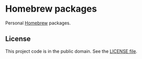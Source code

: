 # Homebrew packages

Personal [Homebrew][1] packages.

## License

This project code is in the public domain. See the [LICENSE file][2].

[1]: https://brew.sh/
[2]: https://github.com/Nhanderu/homebrew-packages/blob/master/LICENSE
